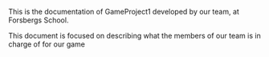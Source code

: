 This is the documentation of GameProject1 developed by our team, at Forsbergs School.

This document is focused on describing what the members of our team is in charge of for our game